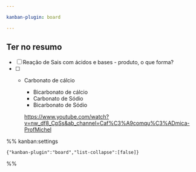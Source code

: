 ```yaml
---

kanban-plugin: board

---
```


## Ter no resumo

- [ ] Reação de Sais com ácidos e bases - produto, o que forma?
- [ ] - Carbonato de cálcio
	- Bicarbonato de cálcio
	- Carbonato de Sódio
	- Bicarbonato de Sódio
	
	https://www.youtube.com/watch?v=nw_df8_CpSs&ab_channel=Caf%C3%A9comqu%C3%ADmica-ProfMichel




%% kanban:settings
```
{"kanban-plugin":"board","list-collapse":[false]}
```
%%